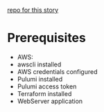 [repo for this story]()

# Prerequisites

 - AWS:
  - awscli installed
  - AWS credentials configured
 - Pulumi installed
 - Pulumi access token
 - Terraform installed
 - WebServer application



# 